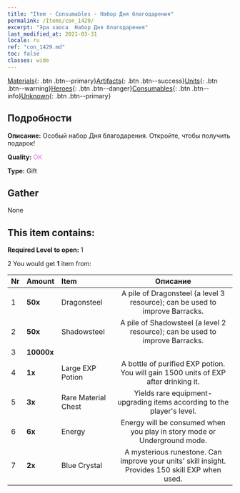 ```yaml
---
title: "Item - Consumables - Набор Дня благодарения"
permalink: /Items/con_1429/
excerpt: "Эра хаоса  Набор Дня благодарения"
last_modified_at: 2021-03-31
locale: ru
ref: "con_1429.md"
toc: false
classes: wide
---
```

 [Materials](/ru/Items/){: .btn .btn--primary}[Artifacts](/ru/Items/Artifacts/){: .btn .btn--success}[Units](/ru/Items/Units/){: .btn .btn--warning}[Heroes](/ru/Items/Heroes/){: .btn .btn--danger}[Consumables](/ru/Items/Consumables/){: .btn .btn--info}[Unknown](/ru/Items/Unknown/){: .btn .btn--primary}

## Подробности
 **Описание:** Особый набор Дня благодарения. Откройте, чтобы получить подарок!

 **Quality:** <span style="color: #DA70D6">OK</span>

 **Type:** Gift

## Gather

  None

## This item contains:

 **Required Level to open:** 1

 2 You would get **1** item  from:

  | Nr | Amount |     Item    | Описание |
  |:---|:-------|:------------|:-----------:|
  | 1 |  **50x** | Dragonsteel | A pile of Dragonsteel (a level 3 resource); can be used to improve Barracks.  | 
  | 2 |  **50x** | Shadowsteel | A pile of Shadowsteel (a level 2 resource); can be used to improve Barracks.  | 
  | 3 |  **10000x** | <i class="fas fa-coins"/> |  | 
  | 4 |  **1x** | Large EXP Potion | A bottle of purified EXP potion. You will gain 1500 units of EXP after drinking it.  | 
  | 5 |  **3x** | Rare Material Chest | Yields rare equipment-upgrading items according to the player's level.  | 
  | 6 |  **6x** | Energy | Energy will be consumed when you play in story mode or Underground mode.  | 
  | 7 |  **2x** | Blue Crystal | A mysterious runestone. Can improve your units' skill insight. Provides 150 skill EXP when used.  | 
